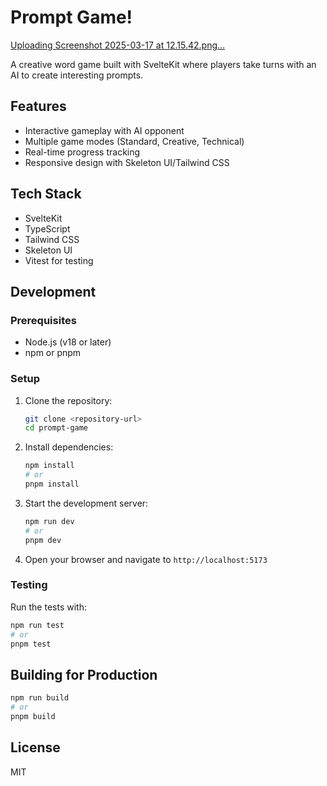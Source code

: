 # Prompt Game!
[Uploading Screenshot 2025-03-17 at 12.15.42.png…]()

A creative word game built with SvelteKit where players take turns with an AI to create interesting prompts.

## Features

- Interactive gameplay with AI opponent
- Multiple game modes (Standard, Creative, Technical)
- Real-time progress tracking
- Responsive design with Skeleton UI/Tailwind CSS

## Tech Stack

- SvelteKit
- TypeScript
- Tailwind CSS
- Skeleton UI
- Vitest for testing

## Development

### Prerequisites

- Node.js (v18 or later)
- npm or pnpm

### Setup

1. Clone the repository:
   ```bash
   git clone <repository-url>
   cd prompt-game
   ```

2. Install dependencies:
   ```bash
   npm install
   # or
   pnpm install
   ```

3. Start the development server:
   ```bash
   npm run dev
   # or
   pnpm dev
   ```

4. Open your browser and navigate to `http://localhost:5173`

### Testing

Run the tests with:

```bash
npm run test
# or
pnpm test
```

## Building for Production

```bash
npm run build
# or
pnpm build
```

## License

MIT
